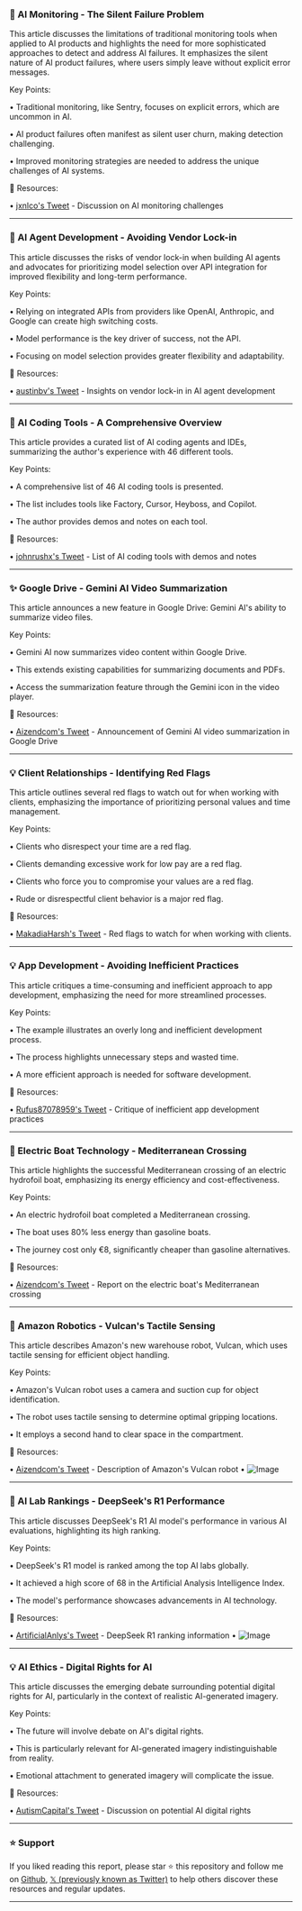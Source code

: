 ### 🤖 AI Monitoring - The Silent Failure Problem

This article discusses the limitations of traditional monitoring tools when applied to AI products and highlights the need for more sophisticated approaches to detect and address AI failures.  It emphasizes the silent nature of AI product failures, where users simply leave without explicit error messages.

Key Points:

• Traditional monitoring, like Sentry, focuses on explicit errors, which are uncommon in AI.

• AI product failures often manifest as silent user churn, making detection challenging.

•  Improved monitoring strategies are needed to address the unique challenges of AI systems.


🔗 Resources:

• [jxnlco's Tweet](https://x.com/jxnlco/status/1928165558706462729) - Discussion on AI monitoring challenges


---

### 🤖 AI Agent Development - Avoiding Vendor Lock-in

This article discusses the risks of vendor lock-in when building AI agents and advocates for prioritizing model selection over API integration for improved flexibility and long-term performance.

Key Points:

•  Relying on integrated APIs from providers like OpenAI, Anthropic, and Google can create high switching costs.

•  Model performance is the key driver of success, not the API.

• Focusing on model selection provides greater flexibility and adaptability.


🔗 Resources:

• [austinbv's Tweet](https://x.com/austinbv/status/1928255990203568472) -  Insights on vendor lock-in in AI agent development


---

### 🚀 AI Coding Tools - A Comprehensive Overview

This article provides a curated list of AI coding agents and IDEs, summarizing the author's experience with 46 different tools.

Key Points:

•  A comprehensive list of 46 AI coding tools is presented.

•  The list includes tools like Factory, Cursor, Heyboss, and Copilot.

•  The author provides demos and notes on each tool.


🔗 Resources:

• [johnrushx's Tweet](https://x.com/johnrushx/status/1928096496987066604) -  List of AI coding tools with demos and notes


---

### ✨ Google Drive - Gemini AI Video Summarization

This article announces a new feature in Google Drive: Gemini AI's ability to summarize video files.

Key Points:

• Gemini AI now summarizes video content within Google Drive.

•  This extends existing capabilities for summarizing documents and PDFs.

•  Access the summarization feature through the Gemini icon in the video player.


🔗 Resources:

• [Aizendcom's Tweet](https://x.com/Aizendcom/status/1928151039640789459) - Announcement of Gemini AI video summarization in Google Drive


---

### 💡 Client Relationships - Identifying Red Flags

This article outlines several red flags to watch out for when working with clients, emphasizing the importance of prioritizing personal values and time management.

Key Points:

•  Clients who disrespect your time are a red flag.

•  Clients demanding excessive work for low pay are a red flag.

•  Clients who force you to compromise your values are a red flag.

•  Rude or disrespectful client behavior is a major red flag.


🔗 Resources:

• [MakadiaHarsh's Tweet](https://x.com/MakadiaHarsh/status/1928118133425840382) -  Red flags to watch for when working with clients.


---

### 💡 App Development - Avoiding Inefficient Practices

This article critiques a time-consuming and inefficient approach to app development, emphasizing the need for more streamlined processes.

Key Points:

•  The example illustrates an overly long and inefficient development process.

•  The process highlights unnecessary steps and wasted time.

•  A more efficient approach is needed for software development.


🔗 Resources:

• [Rufus87078959's Tweet](https://x.com/Rufus87078959/status/1928115811396235537) -  Critique of inefficient app development practices


---

### 🚀 Electric Boat Technology - Mediterranean Crossing

This article highlights the successful Mediterranean crossing of an electric hydrofoil boat, emphasizing its energy efficiency and cost-effectiveness.

Key Points:

• An electric hydrofoil boat completed a Mediterranean crossing.

•  The boat uses 80% less energy than gasoline boats.

• The journey cost only €8, significantly cheaper than gasoline alternatives.


🔗 Resources:

• [Aizendcom's Tweet](https://x.com/Aizendcom/status/1928083135633240366) -  Report on the electric boat's Mediterranean crossing


---

### 🤖 Amazon Robotics - Vulcan's Tactile Sensing

This article describes Amazon's new warehouse robot, Vulcan, which uses tactile sensing for efficient object handling.

Key Points:

• Amazon's Vulcan robot uses a camera and suction cup for object identification.

•  The robot uses tactile sensing to determine optimal gripping locations.

•  It employs a second hand to clear space in the compartment.


🔗 Resources:

• [Aizendcom's Tweet](https://x.com/Aizendcom/status/1928082782611263614) - Description of Amazon's Vulcan robot
• ![Image](https://pbs.twimg.com/amplify_video_thumb/1928082727485464576/img/sP0aOAZQ4d7DKqKM.jpg)


---

### 🤖 AI Lab Rankings - DeepSeek's R1 Performance

This article discusses DeepSeek's R1 AI model's performance in various AI evaluations, highlighting its high ranking.

Key Points:

• DeepSeek's R1 model is ranked among the top AI labs globally.

•  It achieved a high score of 68 in the Artificial Analysis Intelligence Index.

•  The model's performance showcases advancements in AI technology.


🔗 Resources:

• [ArtificialAnlys's Tweet](https://x.com/ArtificialAnlys/status/1928071179115581671) -  DeepSeek R1 ranking information
• ![Image](https://pbs.twimg.com/media/GsHhANtaUAE-N_C?format=jpg&name=small)


---

### 💡 AI Ethics - Digital Rights for AI

This article discusses the emerging debate surrounding potential digital rights for AI, particularly in the context of realistic AI-generated imagery.

Key Points:

•  The future will involve debate on AI's digital rights.

•  This is particularly relevant for AI-generated imagery indistinguishable from reality.

•  Emotional attachment to generated imagery will complicate the issue.


🔗 Resources:

• [AutismCapital's Tweet](https://x.com/AutismCapital/status/1927786733640503367) - Discussion on potential AI digital rights


---

### ⭐️ Support

If you liked reading this report, please star ⭐️ this repository and follow me on [Github](https://github.com/Drix10), [𝕏 (previously known as Twitter)](https://x.com/DRIX_10_) to help others discover these resources and regular updates.

---